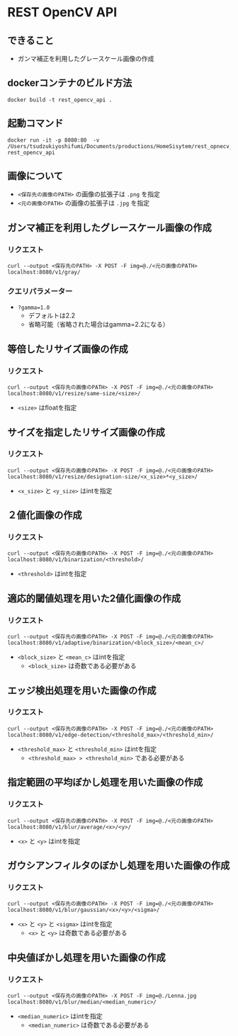 # REST OpenCV API

## できること

- ガンマ補正を利用したグレースケール画像の作成

## dockerコンテナのビルド方法

```
docker build -t rest_opencv_api .
```

## 起動コマンド

```
docker run -it -p 8080:80  -v /Users/tsudzukiyoshifumi/Documents/productions/HomeSisytem/rest_opnecv_api:/home rest_opencv_api
```

## 画像について

- `<保存先の画像のPATH>` の画像の拡張子は `.png` を指定
- `<元の画像のPATH>` の画像の拡張子は `.jpg` を指定

## ガンマ補正を利用したグレースケール画像の作成

### リクエスト

```
curl --output <保存先のPATH> -X POST -F img=@./<元の画像のPATH> localhost:8080/v1/gray/
```

### クエリパラメーター

- `?gamma=1.0`
  - デフォルトは2.2
  - 省略可能（省略された場合はgamma=2.2になる）

## 等倍したリサイズ画像の作成

### リクエスト

```
curl --output <保存先の画像のPATH> -X POST -F img=@./<元の画像のPATH> localhost:8080/v1/resize/same-size/<size>/
```

- `<size>` はfloatを指定

## サイズを指定したリサイズ画像の作成

### リクエスト

```
curl --output <保存先の画像のPATH> -X POST -F img=@./<元の画像のPATH> localhost:8080/v1/resize/designation-size/<x_size>*<y_size>/
```

- `<x_size>` と `<y_size>` はintを指定

## ２値化画像の作成

### リクエスト

```
curl --output <保存先の画像のPATH> -X POST -F img=@./<元の画像のPATH> localhost:8080/v1/binarization/<threshold>/
```

- `<threshold>` はintを指定

## 適応的閾値処理を用いた2値化画像の作成

### リクエスト

```
curl --output <保存先の画像のPATH> -X POST -F img=@./<元の画像のPATH> localhost:8080/v1/adaptive/binarization/<block_size>/<mean_c>/
```

- `<block_size>` と `<mean_c>` はintを指定
  - `<block_size>` は奇数である必要がある

## エッジ検出処理を用いた画像の作成

### リクエスト

```
curl --output <保存先の画像のPATH> -X POST -F img=@./<元の画像のPATH> localhost:8080/v1/edge-detection/<threshold_max>/<threshold_min>/
```

- `<threshold_max>` と `<threshold_min>` はintを指定
  - `<threshold_max> > <threshold_min>` である必要がある

## 指定範囲の平均ぼかし処理を用いた画像の作成

### リクエスト

```
curl --output <保存先の画像のPATH> -X POST -F img=@./<元の画像のPATH> localhost:8080/v1/blur/average/<x>/<y>/
```

- `<x>` と `<y>` はintを指定

## ガウシアンフィルタのぼかし処理を用いた画像の作成

### リクエスト

```
curl --output <保存先の画像のPATH> -X POST -F img=@./<元の画像のPATH> localhost:8080/v1/blur/gaussian/<x>/<y>/<sigma>/
```

- `<x>` と `<y>` と `<sigma>` はintを指定
  - `<x>` と `<y>` は奇数である必要がある

## 中央値ぼかし処理を用いた画像の作成

### リクエスト

```
curl --output <保存先の画像のPATH> -X POST -F img=@./Lenna.jpg localhost:8080/v1/blur/median/<median_numeric>/
```

- `<median_numeric>` はintを指定
  - `<median_numeric>` は奇数である必要がある
